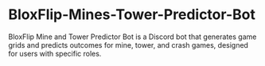 # BloxFlip-Mines-Tower-Predictor-Bot
BloxFlip Mine and Tower Predictor Bot is a Discord bot that generates game grids and predicts outcomes for mine, tower, and crash games, designed for users with specific roles.
